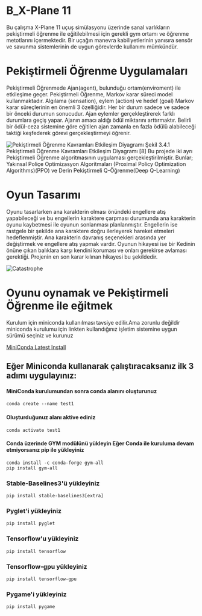 # B_X-Plane 11
Bu çalışma X-Plane 11 uçuş simülasyonu üzerinde sanal varlıkların pekiştirmeli öğrenme ile eğitilebilmesi için
gerekli gym ortamı ve öğrenme metotlarını içermektedir. Bir uçağın manevra kabiliyetlerinin yanısıra 
sensör ve savunma sistemlerinin de uygun görevlerde kullanımı mümkündür.

# Pekiştirmeli Öğrenme Uygulamaları
Pekiştirmeli Öğrenmede Ajan(agent), bulunduğu
ortam(enviroment) ile etkileşime geçer. Pekiştirmeli Öğrenme, Markov karar süreci model kullanmaktadır. 
Algılama (sensation), eylem (action) ve hedef (goal) Markov karar süreçlerinin en önemli 3 özelliğidir.
Her bir durum sadece ve sadece bir önceki durumun sonucudur. Ajan eylemler gerçekleştirerek farklı
durumlara geçiş yapar. Ajanın amacı aldığı ödül miktarını arttırmaktır. Belirli bir ödül-ceza sistemine
göre eğitilen ajan zamanla en fazla ödülü alabileceği taktiği keşfederek görevi gerçekleştirmeyi öğrenir.



![Pekiştirmeli Öğrenme Kavramları Etkileşim Diyagramı](/readmeimg/S3-4-1.png)
Şekil 3.4.1 Pekiştirmeli Öğrenme Kavramları Etkileşim Diyagramı [8]
Bu projede iki ayrı Pekiştirmeli Öğrenme algoritmasının uygulaması gerçekleştirilmiştir.
Bunlar; Yakınsal Poliçe Optimizasyon Algoritmaları (Proximal Policy Optimization
Algorithms)(PPO) ve Derin Pekiştirmeli Q-Öğrenme(Deep Q-Learning)

# Oyun Tasarımı
Oyunu tasarlarken ana karakterin olması önündeki engellere atış yapabileceği ve bu
engellerin karaktere çarpması durumunda ana karakterin oyunu kaybetmesi ile oyunun
sonlanması planlanmıştır. Engellerin ise rastgele bir şekilde ana karaktere doğru
ilerleyerek hareket etmeleri hedeflenmiştir. Ana karakterin davranış seçenekleri
arasında yer değiştirmek ve engellere atış yapmak vardır.
Oyunun hikayesi ise bir Kedinin önüne çıkan balıklara karşı kendini koruması ve onları
gerekirse avlaması gerektiği. Projenin en son karar kılınan hikayesi bu şekildedir.

![Catastrophe](/readmeimg/S1-1-1.png "screenshot of the game")

# Oyunu oynamak ve Pekiştirmeli Öğrenme ile eğitmek 

Kurulum için miniconda kullanılması tavsiye edilir.Ama zorunlu değildir 
miniconda kurulumu için linkten kullandığınız işletim sistemine uygun sürümü seçiniz ve kurunuz 

[MiniConda Latest Install](https://docs.conda.io/en/latest/miniconda.html)

## Eğer Miniconda kullanarak çalıştıracaksanız ilk 3 adımı uygulayınız: 

#### MiniConda kurulumundan sonra conda alanını oluşturunuz
```
conda create --name test1 
```

#### Oluşturduğunuz alanı aktive ediniz 
```
conda activate test1
```

#### Conda üzerinde GYM modülünü yükleyin Eğer Conda ile kuruluma devam etmiyorsanız pip ile yükleyiniz 
```
conda install -c conda-forge gym-all
pip install gym-all
```


### Stable-Baselines3'ü yükleyiniz 
```
pip install stable-baselines3[extra] 
```

### Pyglet'i yükleyiniz 
```
pip install pyglet 
```

### Tensorflow'u yükleyiniz 
```
pip install tensorflow
```

### Tensorflow-gpu yükleyiniz
```
pip install tensorflow-gpu
```

### Pygame'i yükleyiniz
```
pip install pygame 
``` 
